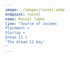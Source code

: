 ```yaml
---
image: ./images/russel.webp
endpoint: russel
name: Russel lopes
line: "Source of income:
Placement ×
Startup ×
Dream 11 √ 
'The dream 11 boy'
"
---
```

